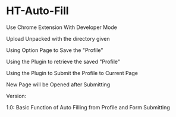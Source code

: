 # HT-Auto-Fill

Use Chrome Extension With Developer Mode

Upload Unpacked with the directory given

Using Option Page to Save the "Profile"

Using the Plugin to retrieve the saved "Profile"

Using the Plugin to Submit the Profile to Current Page

New Page will be Opened after Submitting

Version:

1.0:
Basic Function of Auto Filling from Profile and Form Submitting
